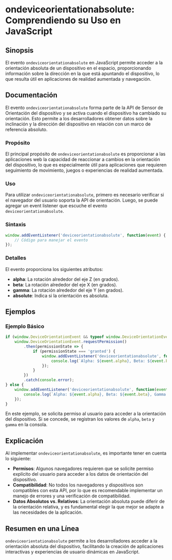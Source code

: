 <!--
Meta Description: # ondeviceorientationabsolute: Comprendiendo su Uso en JavaScript ## Sinopsis El evento `ondeviceorientationabsolute` en JavaScript permite acceder a ...
Meta Keywords: orientación, del, event, dispositivo, que
-->

# ondeviceorientationabsolute: Comprendiendo su Uso en JavaScript

## Sinopsis
El evento `ondeviceorientationabsolute` en JavaScript permite acceder a la orientación absoluta de un dispositivo en el espacio, proporcionando información sobre la dirección en la que está apuntando el dispositivo, lo que resulta útil en aplicaciones de realidad aumentada y navegación.

## Documentación
El evento `ondeviceorientationabsolute` forma parte de la API de Sensor de Orientación del dispositivo y se activa cuando el dispositivo ha cambiado su orientación. Esto permite a los desarrolladores obtener datos sobre la inclinación y la dirección del dispositivo en relación con un marco de referencia absoluto.

### Propósito
El principal propósito de `ondeviceorientationabsolute` es proporcionar a las aplicaciones web la capacidad de reaccionar a cambios en la orientación del dispositivo, lo que es especialmente útil para aplicaciones que requieren seguimiento de movimiento, juegos o experiencias de realidad aumentada.

### Uso
Para utilizar `ondeviceorientationabsolute`, primero es necesario verificar si el navegador del usuario soporta la API de orientación. Luego, se puede agregar un event listener que escuche el evento `deviceorientationabsolute`.

### Sintaxis
```javascript
window.addEventListener('deviceorientationabsolute', function(event) {
    // Código para manejar el evento
});
```

### Detalles
El evento proporciona los siguientes atributos:
- **alpha**: La rotación alrededor del eje Z (en grados).
- **beta**: La rotación alrededor del eje X (en grados).
- **gamma**: La rotación alrededor del eje Y (en grados).
- **absolute**: Indica si la orientación es absoluta.

## Ejemplos
### Ejemplo Básico
```javascript
if (window.DeviceOrientationEvent && typeof window.DeviceOrientationEvent.requestPermission === 'function') {
    window.DeviceOrientationEvent.requestPermission()
        .then(permissionState => {
            if (permissionState === 'granted') {
                window.addEventListener('deviceorientationabsolute', function(event) {
                    console.log(`Alpha: ${event.alpha}, Beta: ${event.beta}, Gamma: ${event.gamma}`);
                });
            }
        })
        .catch(console.error);
} else {
    window.addEventListener('deviceorientationabsolute', function(event) {
        console.log(`Alpha: ${event.alpha}, Beta: ${event.beta}, Gamma: ${event.gamma}`);
    });
}
```
En este ejemplo, se solicita permiso al usuario para acceder a la orientación del dispositivo. Si se concede, se registran los valores de `alpha`, `beta` y `gamma` en la consola.

## Explicación
Al implementar `ondeviceorientationabsolute`, es importante tener en cuenta lo siguiente:
- **Permisos**: Algunos navegadores requieren que se solicite permiso explícito del usuario para acceder a los datos de orientación del dispositivo.
- **Compatibilidad**: No todos los navegadores y dispositivos son compatibles con esta API, por lo que es recomendable implementar un manejo de errores y una verificación de compatibilidad.
- **Datos Absolutos vs. Relativos**: La orientación absoluta puede diferir de la orientación relativa, y es fundamental elegir la que mejor se adapte a las necesidades de la aplicación.

## Resumen en una Línea
`ondeviceorientationabsolute` permite a los desarrolladores acceder a la orientación absoluta del dispositivo, facilitando la creación de aplicaciones interactivas y experiencias de usuario dinámicas en JavaScript.